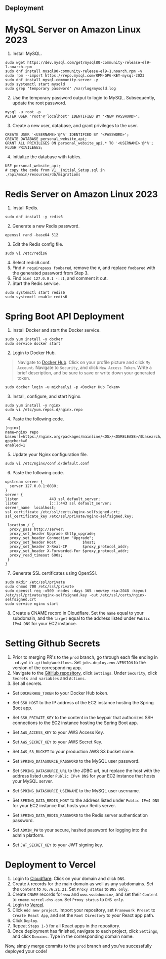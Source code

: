 ## Deployment

# MySQL Server on Amazon Linux 2023

1. Install MySQL.

```shell
sudo wget https://dev.mysql.com/get/mysql80-community-release-el9-1.noarch.rpm 
sudo dnf install mysql80-community-release-el9-1.noarch.rpm -y
sudo rpm --import https://repo.mysql.com/RPM-GPG-KEY-mysql-2023
sudo dnf install mysql-community-server -y
sudo systemctl start mysqld
sudo grep 'temporary password' /var/log/mysqld.log
```

2. Use the temporary password output to login to MySQL. Subsequently, update the root password.

```shell
mysql -u root -p
ALTER USER 'root'@'localhost' IDENTIFIED BY '<NEW PASSWORD>'; 
```

3. Create a new user, database, and grant privileges to the user.

```shell
CREATE USER '<USERNAME>'@'%' IDENTIFIED BY '<PASSWORD>';
CREATE DATABASE personal_website_api;
GRANT ALL PRIVILEGES ON personal_website_api.* TO '<USERNAME>'@'%';
FLUSH PRIVILEGES;
```

4. Initialize the database with tables.

```shell
USE personal_website_api;
# copy the code from V1__Initial_Setup.sql in ./api/main/resources/db/migrations
```

# Redis Server on Amazon Linux 2023

1. Install Redis.

```shell
sudo dnf install -y redis6
```

2. Generate a new Redis password.

```shell
openssl rand -base64 512
```

3. Edit the Redis config file.

```shell
sudo vi /etc/redis6
```

4. Select redis6.conf.
5. Find `# requirepass foobared`, remove the `#`, and replace `foobared` with the generated password from Step 3.
6. Find `bind 127.0.0.1 -::1`, and comment it out.
7. Start the Redis service.

```shell
sudo systemctl start redis6
sudo systemctl enable redis6
```

# Spring Boot API Deployment 

1. Install Docker and start the Docker service.
```shell
sudo yum install -y docker
sudo service docker start
```

2. Login to Docker Hub.

> Navigate to [Docker Hub](https://hub.docker.com/).
> Click on your profile picture and click `My Account`.
> Navigate to `Security`, and click `New Access Token`.
> Write a brief description, and be sure to save or write down your generated token.

```shell
sudo docker login -u michaelyi -p <Docker Hub Token>
```

3. Install, configure, and start Nginx.
```shell
sudo yum install -y nginx
sudo vi /etc/yum.repos.d/nginx.repo
```

4. Paste the following code.
```
[nginx]
name=nginx repo
baseurl=https://nginx.org/packages/mainline/<OS>/<OSRELEASE>/$basearch/
gpgcheck=0
enabled=1 
```

5. Update your Nginx configuration file.
```shell
sudo vi /etc/nginx/conf.d/default.conf
```

6. Paste the following code.
```
upstream server {
  server 127.0.0.1:8080;
}
server {
listen              443 ssl default_server;
listen              [::]:443 ssl default_server;
server_name  localhost;
ssl_certificate /etc/ssl/certs/nginx-selfsigned.crt;
ssl_certificate_key /etc/ssl/private/nginx-selfsigned.key;
 
 location / {
  proxy_pass http://server;
  proxy_set_header Upgrade $http_upgrade;
  proxy_set_header Connection "Upgrade";
  proxy_set_header Host            $host;
  proxy_set_header X-Real-IP       $proxy_protocol_addr;
  proxy_set_header X-Forwarded-For $proxy_protocol_addr;
  proxy_read_timeout 600s;
 }
}
```

7. Generate SSL certificates using OpenSSl.
```shell
sudo mkdir /etc/ssl/private
sudo chmod 700 /etc/ssl/private
sudo openssl req -x509 -nodes -days 365 -newkey rsa:2048 -keyout /etc/ssl/private/nginx-selfsigned.key -out /etc/ssl/certs/nginx-selfsigned.crt
sudo service nginx start
```

8. Create a CNAME record in Cloudflare. Set the `name` equal to your subdomain, and the `target` equal to the address listed under `Public IPv4 DNS` for your EC2 instance.

# Setting Github Secrets

1. Prior to merging PR's to the `prod` branch, go through each file ending in `-cd.yml` in `.github/workflows`. Set `jobs.deploy.env.VERSION` to the version of the corresponding app.
2. Navigate to the [GitHub repository](https://github.com/michaelhyi/personal-website), click `Settings`. Under `Security`, click `Secrets and variables` and `Actions`.
3. Set all secrets.

- Set `DOCKERHUB_TOKEN` to your Docker Hub token.
- Set `SSH_HOST` to the IP address of the EC2 instance hosting the Spring Boot app.
- Set `SSH_PRIVATE_KEY` to the content in the keypair that authorizes SSH connections to the EC2 instance hosting the Spring Boot app.

- Set `AWS_ACCESS_KEY` to your AWS Access Key.
- Set `AWS_SECRET_KEY` to your AWS Secret Key.
- Set `AWS_S3_BUCKET` to your production AWS S3 bucket name.

- Set `SPRING_DATASOURCE_PASSWORD` to the MySQL user password. 
- Set `SPRING_DATASOURCE_URL` to the JDBC url, but replace the host with the address listed under `Public IPv4 DNS` for your EC2 instance that hosts your MySQL server.
- Set `SPRING_DATASOURCE_USERNAME` to the MySQL user username.
- Set `SPRING_DATA_REDIS_HOST` to the address listed under `Public IPv4 DNS` for your EC2 instance that hosts your Redis server.
- Set `SPRING_DATA_REDIS_PASSWORD` to the Redis server authentication password. 

- Set `ADMIN_PW` to your secure, hashed password for logging into the admin platform.
- Set `JWT_SECRET_KEY` to your JWT signing key.

# Deployment to Vercel

1. Login to [Cloudflare](https://www.cloudflare.com/). Click on your domain and click `DNS`.
2. Create `A` records for the main domain as well as any subdomains. Set the `Content` to `76.76.21.21`. Set `Proxy status` to `DNS only`.
3. Create `CNAME` records for `www` and `www.<subdomain>`, and set their `Content` to `cname.vercel-dns.com`. Set `Proxy status` to `DNS only`. 
4. Login to [Vercel](https://vercel.com/).
5. Click `Add new project`. Import your repository, set `Framework Preset` to `Create React App`, and set the `Root Directory` to your React app path.
6. Click `Deploy`.
7. Repeat `Steps 1-3` for all React apps in the repository. 
8. Once deployment has finished, navigate to each project, click `Settings`, and click `Domains`. Type in the corresponding domain name.

Now, simply merge commits to the `prod` branch and you've successfully deployed your code!
